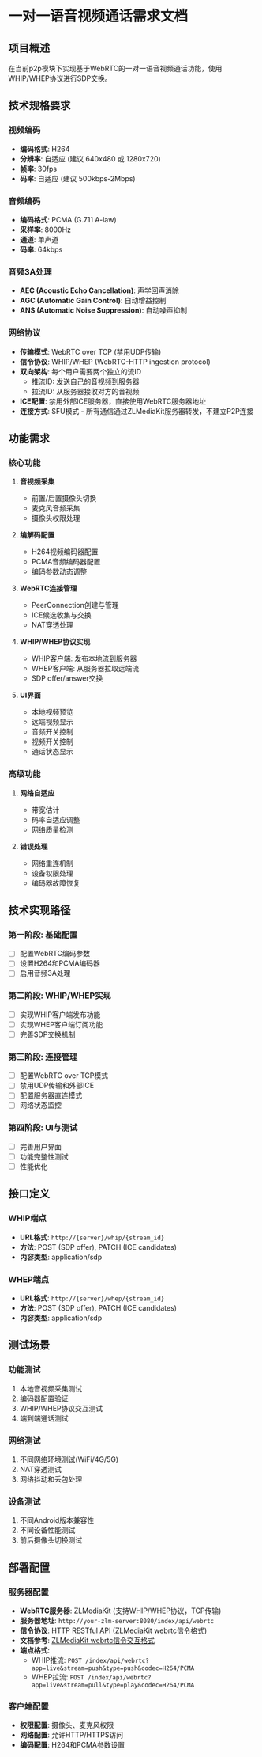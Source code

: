 # 一对一语音视频通话需求文档

## 项目概述
在当前p2p模块下实现基于WebRTC的一对一语音视频通话功能，使用WHIP/WHEP协议进行SDP交换。

## 技术规格要求

### 视频编码
- **编码格式**: H264
- **分辨率**: 自适应 (建议 640x480 或 1280x720)
- **帧率**: 30fps
- **码率**: 自适应 (建议 500kbps-2Mbps)

### 音频编码
- **编码格式**: PCMA (G.711 A-law)
- **采样率**: 8000Hz
- **通道**: 单声道
- **码率**: 64kbps

### 音频3A处理
- **AEC (Acoustic Echo Cancellation)**: 声学回声消除
- **AGC (Automatic Gain Control)**: 自动增益控制
- **ANS (Automatic Noise Suppression)**: 自动噪声抑制

### 网络协议
- **传输模式**: WebRTC over TCP (禁用UDP传输)
- **信令协议**: WHIP/WHEP (WebRTC-HTTP ingestion protocol)
- **双向架构**: 每个用户需要两个独立的流ID
  - 推流ID: 发送自己的音视频到服务器
  - 拉流ID: 从服务器接收对方的音视频
- **ICE配置**: 禁用外部ICE服务器，直接使用WebRTC服务器地址
- **连接方式**: SFU模式 - 所有通信通过ZLMediaKit服务器转发，不建立P2P连接

## 功能需求

### 核心功能
1. **音视频采集**
   - 前置/后置摄像头切换
   - 麦克风音频采集
   - 摄像头权限处理

2. **编解码配置**
   - H264视频编码器配置
   - PCMA音频编码器配置
   - 编码参数动态调整

3. **WebRTC连接管理**
   - PeerConnection创建与管理
   - ICE候选收集与交换
   - NAT穿透处理

4. **WHIP/WHEP协议实现**
   - WHIP客户端: 发布本地流到服务器
   - WHEP客户端: 从服务器拉取远端流
   - SDP offer/answer交换

5. **UI界面**
   - 本地视频预览
   - 远端视频显示
   - 音频开关控制
   - 视频开关控制
   - 通话状态显示

### 高级功能
1. **网络自适应**
   - 带宽估计
   - 码率自适应调整
   - 网络质量检测

2. **错误处理**
   - 网络重连机制
   - 设备权限处理
   - 编码器故障恢复

## 技术实现路径

### 第一阶段: 基础配置
- [ ] 配置WebRTC编码参数
- [ ] 设置H264和PCMA编码器
- [ ] 启用音频3A处理

### 第二阶段: WHIP/WHEP实现
- [ ] 实现WHIP客户端发布功能
- [ ] 实现WHEP客户端订阅功能
- [ ] 完善SDP交换机制

### 第三阶段: 连接管理
- [ ] 配置WebRTC over TCP模式
- [ ] 禁用UDP传输和外部ICE
- [ ] 配置服务器直连模式
- [ ] 网络状态监控

### 第四阶段: UI与测试
- [ ] 完善用户界面
- [ ] 功能完整性测试
- [ ] 性能优化

## 接口定义

### WHIP端点
- **URL格式**: `http://{server}/whip/{stream_id}`
- **方法**: POST (SDP offer), PATCH (ICE candidates)
- **内容类型**: application/sdp

### WHEP端点
- **URL格式**: `http://{server}/whep/{stream_id}`
- **方法**: POST (SDP offer), PATCH (ICE candidates)
- **内容类型**: application/sdp

## 测试场景

### 功能测试
1. 本地音视频采集测试
2. 编码器配置验证
3. WHIP/WHEP协议交互测试
4. 端到端通话测试

### 网络测试
1. 不同网络环境测试(WiFi/4G/5G)
2. NAT穿透测试
3. 网络抖动和丢包处理

### 设备测试
1. 不同Android版本兼容性
2. 不同设备性能测试
3. 前后摄像头切换测试

## 部署配置

### 服务器配置
- **WebRTC服务器**: ZLMediaKit (支持WHIP/WHEP协议，TCP传输)
- **服务器地址**: `http://your-zlm-server:8080/index/api/webrtc`
- **信令协议**: HTTP RESTful API (ZLMediaKit webrtc信令格式)
- **文档参考**: [ZLMediaKit webrtc信令交互格式](https://github.com/ZLMediaKit/ZLMediaKit/wiki/webrtc信令交互格式)
- **端点格式**: 
  - WHIP推流: `POST /index/api/webrtc?app=live&stream=push&type=push&codec=H264/PCMA`
  - WHEP拉流: `POST /index/api/webrtc?app=live&stream=pull&type=play&codec=H264/PCMA`

### 客户端配置
- **权限配置**: 摄像头、麦克风权限
- **网络配置**: 允许HTTP/HTTPS访问
- **编码配置**: H264和PCMA参数设置